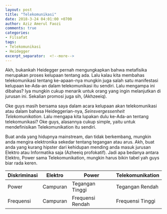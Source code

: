 ```yaml
---
layout: post
title: "Telekomunikasi"
date: 2018-3-24 04:01:00 +0700
author: Aziz Amerul Faozi
comments: true
categories:
- Filsafat
tags:
- Telekomunikasi
- Heidegger
excerpt_separator:  <!--more-->
---
```

Akh, bukankah Heidegger pernah mengungkapkan bahwa metafisika merupakan proses
kelupaan tentang ada. Lalu kalau kita membahas telekomunikasi tentang ke-apaan-nya
mungkin juga salah satu manifestasi kelupaan ke-Ada-an dalam telekomunikasi itu
sendiri. Lalu mengampa ini dibahas? Iya mungkin cukup menarik untuk orang yang
ingin melanjutkan di jurusan ini. Sekalian promosi juga sih, (Akhzeeiq).

Oke guys masih bersama saya dalam acara kelupaan akan telekomunikasi atau dalam
bahasa Heideggerian-nya, *Seinsvergessenheit Telekomunikation*. Lalu mengapa kita
lupakan dulu ke-Ada-an tentang telekomunikasi? Oke guys, alasannya cukup simple, yaitu
untuk mendefinisikan Telekomunikation itu sendiri.

Buat anda yang hidupnya mainstream, dan tidak berkembang, mungkin anda mengira
elektronika sekedar tentang tegangan atau arus. Akh, buat anda yang kurang hipster
dari kehidupan mending anda masuk jurusan Elektro atau Informatika saja (Azheeiq
profokatif). Jadi apa bedanya antara Elektro, Power sama Telekomunikation, mungkin
harus bikin tabel yah guys biar rada keren.


|Diskriminasi|Elektro  | Power|Telekomunikation|
|-----------|---------|--------|--------|
|Power	    | Campuran | Tegangan Tinggi|Tegangan Rendah|
|Frequensi  | Campuran |Frequensi Rendah|Frequensi Tinggi|

